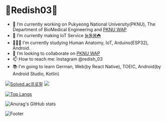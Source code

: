 # 🐣Redish03🐣

- 🔭 I’m currently working on Pukyeong National University(PKNU), The Department of BioMedical Engineering and [PKNU WAP](https://github.com/pknu-wap)
- 🌱 I’m currently making IoT Service [늘돌봄☘️](https://github.com/pknu-wap/2022_2_WAP_IoT_TEAM1)
- 👨🏽‍🎓 I'm currently studying Human Anatomy, IoT, Arduino(ESP32), Android.
- 👯 I’m looking to collaborate on [PKNU WAP](https://github.com/pknu-wap)
- 📫 How to reach me: Instagram @redish_03
- 📚 I'm going to learn German, Web(by React Native), TOEIC, Android(by Android Studio, Kotlin)
 

[![Solved.ac프로필](http://mazassumnida.wtf/api/v2/generate_badge?boj=pluto0303)](https://solved.ac/pluto0303) <img src="http://mazandi.herokuapp.com/api?handle=pluto0303&theme=warm"/>

[![Top Langs](https://github-readme-stats.vercel.app/api/top-langs/?username=Redish03&langs_count=10&layout=compact)]()

![Anurag's GitHub stats](https://github-readme-stats.vercel.app/api?username=Redish03&count_private=true)

![Footer](https://capsule-render.vercel.app/api?type=waving&color=auto&height=200&section=footer)
